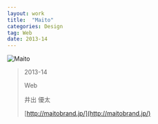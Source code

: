 ```yaml
---
layout: work
title:  "Maito"
categories: Design
tag: Web
date: 2013-14
---
```


![Maito](/img/works/design/maito/website.jpg)


> 2013-14
> 
> Web
> 
> 井出 優太
>
> [http://maitobrand.jp/](http://maitobrand.jp/) 

